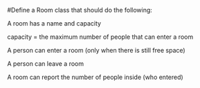 #Define a Room class that should do the following:

A room has a name and capacity

capacity = the maximum number of people that can enter a room

A person can enter a room (only when there is still free space)

A person can leave a room

A room can report the number of people inside (who entered)
